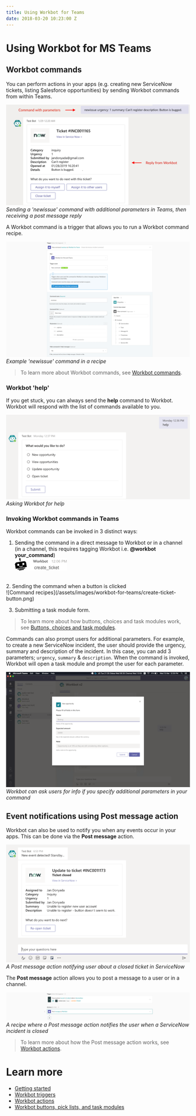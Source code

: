 ```yaml
---
title: Using Workbot for Teams
date: 2018-03-20 10:23:00 Z
---
```


# Using Workbot for MS Teams
## Workbot commands
You can perform actions in your apps (e.g. creating new ServiceNow tickets, listing Salesforce opportunities) by sending Workbot commands from within Teams.

![Command example](/assets/images/workbot-for-teams/workbot-command-example.png)
*Sending a 'newissue' command with additional parameters in Teams, then receiving a post message reply*

A Workbot command is a trigger that allows you to run a Workbot command recipe.

![New command](/assets/images/workbot-for-teams/new-command.png)
*Example 'newissue' command in a recipe*

>To learn more about Workbot commands, see [Workbot commands](/workbot-for-teams/workbot-triggers.md).

### Workbot 'help'
If you get stuck, you can always send the **help** command to Workbot. Workbot will respond with the list of commands available to you.

![Workbot help](/assets/images/workbot-for-teams/workbot-help.png)
*Asking Workbot for help*

### Invoking Workbot commands in Teams
Workbot commands can be invoked in 3 distinct ways:
1. Sending the command in a direct message to Workbot or in a channel (in a channel, this requires tagging Workbot i.e. **@workbot your_command**)<br>
![Command recipes](/assets/images/workbot-for-teams/create-ticket-command.png)
<br>
2. Sending the command when a button is clicked<br>
![Command recipes](/assets/images/workbot-for-teams/create-ticket-button.png)

3. Submitting a task module form.

>To learn more about how buttons, choices and task modules work, see [Buttons, choices and task modules](/workbot-for-teams/buttons-choices-task-modules.md).

Commands can also prompt users for additional parameters. For example, to create a new ServiceNow incident, the user should provide the urgency, summary and description of the incident. In this case, you can add 3 parameters; `urgency`, `summary` & `description`. When the command is invoked, Workbot will open a task module and prompt the user for each parameter.

![Task module](/assets/images/workbot-for-teams/task-module-sf.png)
*Workbot can ask users for info if you specify additional parameters in your command*

## Event notifications using Post message action
Workbot can also be used to notify you when any events occur in your apps. This can be done via the **Post message** action.

![Closed SNow incident](/assets/images/workbot-for-teams/closed-snow-incident.png)
*A Post message action notifying user about a closed ticket in ServiceNow*

The **Post message** action allows you to post a message to a user or in a channel.

![Notification recipe](/assets/images/workbot-for-teams/notification-recipe.png)
*A recipe where a Post message action notifies the user when a ServiceNow incident is closed*

>To learn more about how the Post message action works, see [Workbot actions](/workbot-for-teams/workbot-actions.md).

# Learn more
- [Getting started](/workbot-for-teams/getting-started.md#getting-started)
- [Workbot triggers](/workbot-for-teams/workbot-triggers.md)
- [Workbot actions](/workbot-for-teams/workbot-actions.md)
- [Workbot buttons, pick lists, and task modules](/workbot-for-teams/buttons-choices-task-modules.md)
